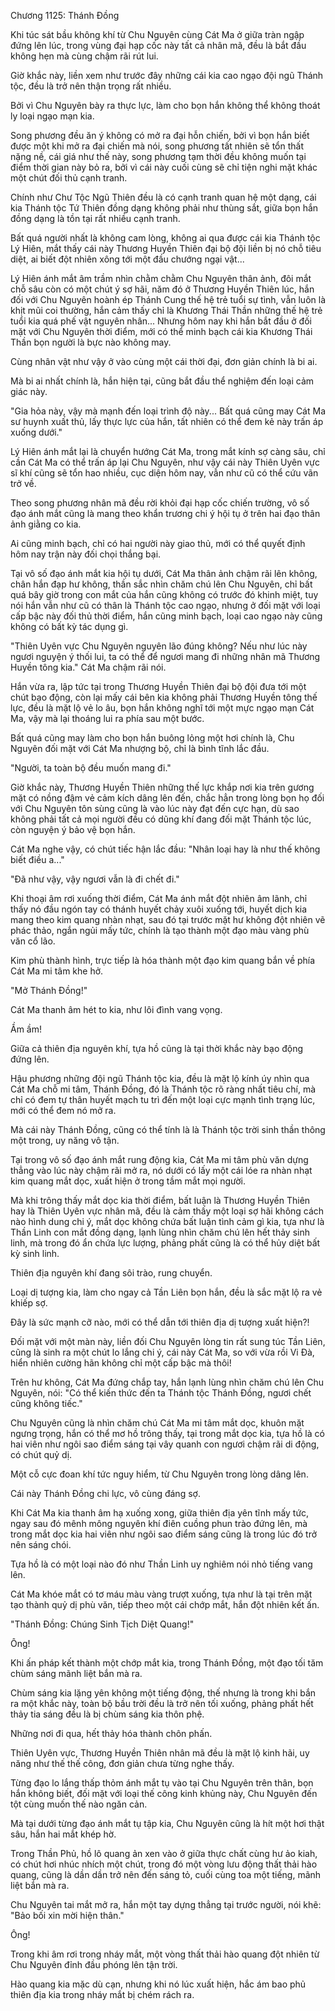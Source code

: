 




Chương 1125: Thánh Đồng


Khi túc sát bầu không khí từ Chu Nguyên cùng Cát Ma ở giữa tràn ngập đứng lên lúc, trong vùng đại hạp cốc này tất cả nhân mã, đều là bắt đầu không hẹn mà cùng chậm rãi rút lui.

Giờ khắc này, liền xem như trước đây những cái kia cao ngạo đội ngũ Thánh tộc, đều là trở nên thận trọng rất nhiều.

Bởi vì Chu Nguyên bày ra thực lực, làm cho bọn hắn không thể không thoát ly loại ngạo mạn kia.

Song phương đều ăn ý không có mở ra đại hỗn chiến, bởi vì bọn hắn biết được một khi mở ra đại chiến mà nói, song phương tất nhiên sẽ tổn thất nặng nề, cái giá như thế này, song phương tạm thời đều không muốn tại điểm thời gian này bỏ ra, bởi vì cái này cuối cùng sẽ chỉ tiện nghi mặt khác một chút đối thủ cạnh tranh.

Chính như Chư Tộc Ngũ Thiên đều là có cạnh tranh quan hệ một dạng, cái kia Thánh tộc Tứ Thiên đồng dạng không phải như thùng sắt, giữa bọn hắn đồng dạng là tồn tại rất nhiều cạnh tranh.

Bất quá người nhất là không cam lòng, không ai qua được cái kia Thánh tộc Lý Hiên, mắt thấy cái này Thương Huyền Thiên đại bộ đội liền bị nó chỗ tiêu diệt, ai biết đột nhiên xông tới một đầu chướng ngại vật...

Lý Hiên ánh mắt âm trầm nhìn chằm chằm Chu Nguyên thân ảnh, đôi mắt chỗ sâu còn có một chút ý sợ hãi, năm đó ở Thương Huyền Thiên lúc, hắn đối với Chu Nguyên hoành ép Thánh Cung thế hệ trẻ tuổi sự tình, vẫn luôn là khịt mũi coi thường, hắn cảm thấy chỉ là Khương Thái Thần những thế hệ trẻ tuổi kia quá phế vật nguyên nhân... Nhưng hôm nay khi hắn bắt đầu ở đối mặt với Chu Nguyên thời điểm, mới có thể minh bạch cái kia Khương Thái Thần bọn người là bực nào không may.

Cùng nhân vật như vậy ở vào cùng một cái thời đại, đơn giản chính là bi ai.

Mà bi ai nhất chính là, hắn hiện tại, cũng bắt đầu thể nghiệm đến loại cảm giác này.

"Gia hỏa này, vậy mà mạnh đến loại trình độ này... Bất quá cũng may Cát Ma sư huynh xuất thủ, lấy thực lực của hắn, tất nhiên có thể đem kẻ này trấn áp xuống dưới."

Lý Hiên ánh mắt lại là chuyển hướng Cát Ma, trong mắt kính sợ càng sâu, chỉ cần Cát Ma có thể trấn áp lại Chu Nguyên, như vậy cái này Thiên Uyên vực sĩ khí cũng sẽ tổn hao nhiều, cục diện hôm nay, vẫn như cũ có thể cứu vãn trở về.

Theo song phương nhân mã đều rời khỏi đại hạp cốc chiến trường, vô số đạo ánh mắt cũng là mang theo khẩn trương chi ý hội tụ ở trên hai đạo thân ảnh giằng co kia.

Ai cũng minh bạch, chỉ có hai người này giao thủ, mới có thể quyết định hôm nay trận này đối chọi thắng bại.

Tại vô số đạo ánh mắt kia hội tụ dưới, Cát Ma thân ảnh chậm rãi lên không, chân hắn đạp hư không, thần sắc nhìn chăm chú lên Chu Nguyên, chỉ bất quá bây giờ trong con mắt của hắn cũng không có trước đó khinh miệt, tuy nói hắn vẫn như cũ có thân là Thánh tộc cao ngạo, nhưng ở đối mặt với loại cấp bậc này đối thủ thời điểm, hắn cũng minh bạch, loại cao ngạo này cũng không có bất kỳ tác dụng gì.

"Thiên Uyên vực Chu Nguyên nguyên lão đúng không? Nếu như lúc này ngươi nguyện ý thối lui, ta có thể để ngươi mang đi những nhân mã Thương Huyền tông kia." Cát Ma chậm rãi nói.

Hắn vừa ra, lập tức tại trong Thương Huyền Thiên đại bộ đội đưa tới một chút bạo động, còn lại mấy cái bên kia không phải Thương Huyền tông thế lực, đều là mặt lộ vẻ lo âu, bọn hắn không nghĩ tới một mực ngạo mạn Cát Ma, vậy mà lại thoáng lui ra phía sau một bước.

Bất quá cũng may làm cho bọn hắn buông lỏng một hơi chính là, Chu Nguyên đối mặt với Cát Ma nhượng bộ, chỉ là bình tĩnh lắc đầu.

"Người, ta toàn bộ đều muốn mang đi."

Giờ khắc này, Thương Huyền Thiên những thế lực khắp nơi kia trên gương mặt có nồng đậm vẻ cảm kích dâng lên đến, chắc hẳn trong lòng bọn họ đối với Chu Nguyên tôn sùng cũng là vào lúc này đạt đến cực hạn, dù sao không phải tất cả mọi người đều có dũng khí đang đối mặt Thánh tộc lúc, còn nguyện ý bảo vệ bọn hắn.

Cát Ma nghe vậy, có chút tiếc hận lắc đầu: "Nhân loại hay là như thế không biết điều a..."

"Đã như vậy, vậy ngươi vẫn là đi chết đi."

Khi thoại âm rơi xuống thời điểm, Cát Ma ánh mắt đột nhiên âm lãnh, chỉ thấy nó đầu ngón tay có thánh huyết chảy xuôi xuống tới, huyết dịch kia mang theo kim quang nhàn nhạt, sau đó tại trước mặt hư không đột nhiên vẽ phác thảo, ngắn ngủi mấy tức, chính là tạo thành một đạo màu vàng phù văn cổ lão.

Kim phù thành hình, trực tiếp là hóa thành một đạo kim quang bắn về phía Cát Ma mi tâm khe hở.

"Mở Thánh Đồng!"

Cát Ma thanh âm hét to kia, như lôi đình vang vọng.

Ầm ầm!

Giữa cả thiên địa nguyên khí, tựa hồ cũng là tại thời khắc này bạo động đứng lên.

Hậu phương những đội ngũ Thánh tộc kia, đều là mặt lộ kính úy nhìn qua Cát Ma chỗ mi tâm, Thánh Đồng, đó là Thánh tộc rõ ràng nhất tiêu chí, mà chỉ có đem tự thân huyết mạch tu trì đến một loại cực mạnh tình trạng lúc, mới có thể đem nó mở ra.

Mà cái này Thánh Đồng, cũng có thể tính là là Thánh tộc trời sinh thần thông một trong, uy năng vô tận.

Tại trong vô số đạo ánh mắt rung động kia, Cát Ma mi tâm phù văn dựng thẳng vào lúc này chậm rãi mở ra, nó dưới có lấy một cái lóe ra nhàn nhạt kim quang mắt dọc, xuất hiện ở trong tầm mắt mọi người.

Mà khi trông thấy mắt dọc kia thời điểm, bất luận là Thương Huyền Thiên hay là Thiên Uyên vực nhân mã, đều là cảm thấy một loại sợ hãi không cách nào hình dung chi ý, mắt dọc không chứa bất luận tình cảm gì kia, tựa như là Thần Linh con mắt đồng dạng, lạnh lùng nhìn chăm chú lên hết thảy sinh linh, mà trong đó ẩn chứa lực lượng, phảng phất cũng là có thể hủy diệt bất kỳ sinh linh.

Thiên địa nguyên khí đang sôi trào, rung chuyển.

Loại dị tượng kia, làm cho ngay cả Tần Liên bọn hắn, đều là sắc mặt lộ ra vẻ khiếp sợ.

Đây là sức mạnh cỡ nào, mới có thể dẫn tới thiên địa dị tượng xuất hiện?!

Đối mặt với một màn này, liền đối Chu Nguyên lòng tin rất sung túc Tần Liên, cũng là sinh ra một chút lo lắng chi ý, cái này Cát Ma, so với vừa rồi Vi Đà, hiển nhiên cường hãn không chỉ một cấp bậc mà thôi!

Trên hư không, Cát Ma đứng chắp tay, hắn lạnh lùng nhìn chăm chú lên Chu Nguyên, nói: "Có thể kiến thức đến ta Thánh tộc Thánh Đồng, ngươi chết cũng không tiếc."

Chu Nguyên cũng là nhìn chăm chú Cát Ma mi tâm mắt dọc, khuôn mặt ngưng trọng, hắn có thể mơ hồ trông thấy, tại trong mắt dọc kia, tựa hồ là có hai viên như ngôi sao điểm sáng tại vây quanh con ngươi chậm rãi di động, có chút quỷ dị.

Một cỗ cực đoan khí tức nguy hiểm, từ Chu Nguyên trong lòng dâng lên.

Cái này Thánh Đồng chi lực, vô cùng đáng sợ.

Khi Cát Ma kia thanh âm hạ xuống xong, giữa thiên địa yên tĩnh mấy tức, ngay sau đó mênh mông nguyên khí điên cuồng phun trào đứng lên, mà trong mắt dọc kia hai viên như ngôi sao điểm sáng cũng là trong lúc đó trở nên sáng chói.

Tựa hồ là có một loại nào đó như Thần Linh uy nghiêm nói nhỏ tiếng vang lên.

Cát Ma khóe mắt có tơ máu màu vàng trượt xuống, tựa như là tại trên mặt tạo thành quỷ dị phù văn, tiếp theo một cái chớp mắt, hắn đột nhiên kết ấn.

"Thánh Đồng: Chúng Sinh Tịch Diệt Quang!"

Ông!

Khi ấn pháp kết thành một chớp mắt kia, trong Thánh Đồng, một đạo tối tăm chùm sáng mãnh liệt bắn mà ra.

Chùm sáng kia lặng yên không một tiếng động, thế nhưng là trong khi bắn ra một khắc này, toàn bộ bầu trời đều là trở nên tối xuống, phảng phất hết thảy tia sáng đều là bị chùm sáng kia thôn phệ.

Những nơi đi qua, hết thảy hóa thành chôn phấn.

Thiên Uyên vực, Thương Huyền Thiên nhân mã đều là mặt lộ kinh hãi, uy năng như thế thế công, đơn giản chưa từng nghe thấy.

Từng đạo lo lắng thấp thỏm ánh mắt tụ vào tại Chu Nguyên trên thân, bọn hắn không biết, đối mặt với loại thế công kinh khủng này, Chu Nguyên đến tột cùng muốn thế nào ngăn cản.

Mà tại dưới từng đạo ánh mắt tụ tập kia, Chu Nguyên cũng là hít một hơi thật sâu, hắn hai mắt khép hờ.

Trong Thần Phủ, hồ lô quang ản xen vào ở giữa thực chất cùng hư ảo kiah, có chút hơi nhúc nhích một chút, trong đó một vòng lưu động thất thải hào quang, cũng là dần dần trở nên đến sáng tỏ, cuối cùng toa một tiếng, mãnh liệt bắn mà ra.

Chu Nguyên tai mắt mở ra, hắn một tay dựng thẳng tại trước người, nói khẽ: "Bảo bối xin mời hiện thân."

Ông!

Trong khi âm rơi trong nháy mắt, một vòng thất thải hào quang đột nhiên từ Chu Nguyên đỉnh đầu phóng lên tận trời.

Hào quang kia mặc dù cạn, nhưng khi nó lúc xuất hiện, hắc ám bao phủ thiên địa kia trong nháy mắt bị chém rách ra.




